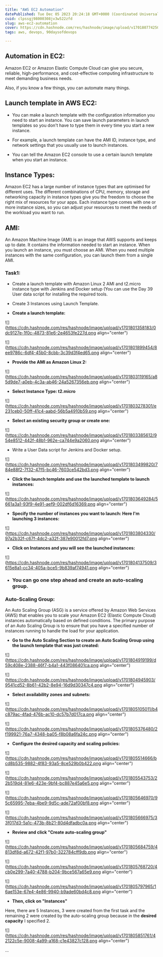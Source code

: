 ```yaml
---
title: "AWS EC2 Automation"
datePublished: Tue Dec 05 2023 20:24:18 GMT+0000 (Coordinated Universal Time)
cuid: clpssgj98000308jv3w522zfd
slug: aws-ec2-automation
cover: https://cdn.hashnode.com/res/hashnode/image/upload/v1701807742507/7fa9a310-fb06-4f4d-a0bc-6418681fe1fb.png
tags: aws, devops, 90daysofdevops

---
```


## Automation in EC2:

Amazon EC2 or Amazon Elastic Compute Cloud can give you secure, reliable, high-performance, and cost-effective computing infrastructure to meet demanding business needs.

Also, if you know a few things, you can automate many things.

## Launch template in AWS EC2:

* You can make a launch template with the configuration information you need to start an instance. You can save launch parameters in launch templates so you don't have to type them in every time you start a new instance.
    
* For example, a launch template can have the AMI ID, instance type, and network settings that you usually use to launch instances.
    
* You can tell the Amazon EC2 console to use a certain launch template when you start an instance.
    

## Instance Types:

Amazon EC2 has a large number of instance types that are optimised for different uses. The different combinations of CPU, memory, storage and networking capacity in instance types give you the freedom to choose the right mix of resources for your apps. Each instance type comes with one or more instance sizes, so you can adjust your resources to meet the needs of the workload you want to run.

## AMI:

An Amazon Machine Image (AMI) is an image that AWS supports and keeps up to date. It contains the information needed to start an instance. When you launch an instance, you must choose an AMI. When you need multiple instances with the same configuration, you can launch them from a single AMI.

### Task1:

* Create a launch template with Amazon Linux 2 AMI and t2.micro instance type with Jenkins and Docker setup (You can use the Day 39 User data script for installing the required tools.
    
* Create 3 Instances using Launch Template.
    

* **Create a launch template:**
    

![](https://cdn.hashnode.com/res/hashnode/image/upload/v1701801358183/0dc9127e-1f0c-4873-81e6-2e4653fe227d.png align="center")

![](https://cdn.hashnode.com/res/hashnode/image/upload/v1701801899454/8ee9786c-6df4-45b0-8cbb-3c39d3f4ed65.png align="center")

* **Provide the AMI as Amazon Linux 2:**
    

![](https://cdn.hashnode.com/res/hashnode/image/upload/v1701803119165/a85d9de7-a0eb-4c3a-ab46-24a5267356eb.png align="center")

* **Select Instance Type: t2.micro**
    

![](https://cdn.hashnode.com/res/hashnode/image/upload/v1701803278301/e231ceb0-50ff-41c4-aabd-56b5a4910b59.png align="center")

* **Select an existing security group or create one:**
    

![](https://cdn.hashnode.com/res/hashnode/image/upload/v1701803385612/954e8512-442f-48b1-962e-ca744e9a2060.png align="center")

* Write a User Data script for Jenkins and Docker setup.
    

![](https://cdn.hashnode.com/res/hashnode/image/upload/v1701803499820/784e88f2-7f32-47f5-bc46-7603ce542bd3.png align="center")

* **Click the launch template and use the launched template to launch instances:**
    

![](https://cdn.hashnode.com/res/hashnode/image/upload/v1701803649284/5661a3a1-93f9-4e91-aef9-002df6d16369.png align="center")

* **Specify the number of instances you want to launch: Here I'm launching 3 instances:**
    

![](https://cdn.hashnode.com/res/hashnode/image/upload/v1701803804330/97a2b32f-c67f-4dc2-a32f-387e90012fd7.png align="center")

* **Click on Instances and you will see the launched instances:**
    

![](https://cdn.hashnode.com/res/hashnode/image/upload/v1701804137509/3615e8a1-cc34-405a-bce5-9b839af74941.png align="center")

* ### **You can go one step ahead and create an** **auto-scaling group**.
    

### **Auto-Scaling Group:**

An Auto Scaling Group (ASG) is a service offered by Amazon Web Services (AWS) that enables you to scale your Amazon EC2 (Elastic Compute Cloud) instances automatically based on defined conditions. The primary purpose of an Auto Scaling Group is to ensure that you have a specified number of instances running to handle the load for your application.

* **Go to the Auto Scaling Section to create an Auto Scaling Group using the launch template that was just created:**
    

![](https://cdn.hashnode.com/res/hashnode/image/upload/v1701804919199/d59c408e-2388-46f7-b4a1-443f086401ca.png align="center")

![](https://cdn.hashnode.com/res/hashnode/image/upload/v1701804945903/9541cd52-8b61-42b2-8e94-16d9d30347c4.png align="center")

* **Select availability zones and subnets:**
    

![](https://cdn.hashnode.com/res/hashnode/image/upload/v1701805105011/b4c879ac-4fad-476b-ac10-dc57b7d017ca.png align="center")

![](https://cdn.hashnode.com/res/hashnode/image/upload/v1701805376480/2f199921-76a7-4348-ba05-f8b08a6fa24c.png align="center")

* **Configure the desired capacity and scaling policies:**
    

![](https://cdn.hashnode.com/res/hashnode/image/upload/v1701805514666/bcd8b535-9882-4f83-93a5-8ce529b0b422.png align="center")

![](https://cdn.hashnode.com/res/hashnode/image/upload/v1701805543753/22b519d4-81e6-423e-9bf4-bc887e45a6e5.png align="center")

![](https://cdn.hashnode.com/res/hashnode/image/upload/v1701805646970/95c65995-7eba-4be9-9d5c-ade72af00bf8.png align="center")

![](https://cdn.hashnode.com/res/hashnode/image/upload/v1701805666975/33f017d3-5a1c-473b-8b21-80d4dfadbc0a.png align="center")

* **Review and click "Create auto-scaling group"**
    

![](https://cdn.hashnode.com/res/hashnode/image/upload/v1701805684759/4813df8d-a672-42f1-97b0-322784cff9db.png align="center")

![](https://cdn.hashnode.com/res/hashnode/image/upload/v1701805768720/4cb0e299-7a40-4788-b204-9bce567a65e9.png align="center")

![](https://cdn.hashnode.com/res/hashnode/image/upload/v1701805797965/16ae153e-67e4-4e86-9940-b9ade60bd4c8.png align="center")

* **Then, click on "Instances"**
    

Here, there are 5 Instances, 3 were created from the first task and the remaining 2 were created by the auto-scaling group because in the **desired capacity** I specified 2.

![](https://cdn.hashnode.com/res/hashnode/image/upload/v1701805851761/42122c5e-9008-4a99-a168-c1e43827c128.png align="center")

...